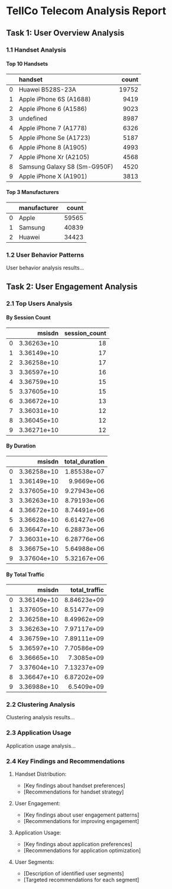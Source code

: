 # TellCo Telecom Analysis Report

## Task 1: User Overview Analysis

### 1.1 Handset Analysis
#### Top 10 Handsets
|    | handset                      |   count |
|---:|:-----------------------------|--------:|
|  0 | Huawei B528S-23A             |   19752 |
|  1 | Apple iPhone 6S (A1688)      |    9419 |
|  2 | Apple iPhone 6 (A1586)       |    9023 |
|  3 | undefined                    |    8987 |
|  4 | Apple iPhone 7 (A1778)       |    6326 |
|  5 | Apple iPhone Se (A1723)      |    5187 |
|  6 | Apple iPhone 8 (A1905)       |    4993 |
|  7 | Apple iPhone Xr (A2105)      |    4568 |
|  8 | Samsung Galaxy S8 (Sm-G950F) |    4520 |
|  9 | Apple iPhone X (A1901)       |    3813 |

#### Top 3 Manufacturers
|    | manufacturer   |   count |
|---:|:---------------|--------:|
|  0 | Apple          |   59565 |
|  1 | Samsung        |   40839 |
|  2 | Huawei         |   34423 |

### 1.2 User Behavior Patterns
User behavior analysis results...

## Task 2: User Engagement Analysis

### 2.1 Top Users Analysis
#### By Session Count
|    |      msisdn |   session_count |
|---:|------------:|----------------:|
|  0 | 3.36263e+10 |              18 |
|  1 | 3.36149e+10 |              17 |
|  2 | 3.36258e+10 |              17 |
|  3 | 3.36597e+10 |              16 |
|  4 | 3.36759e+10 |              15 |
|  5 | 3.37605e+10 |              15 |
|  6 | 3.36672e+10 |              13 |
|  7 | 3.36031e+10 |              12 |
|  8 | 3.36045e+10 |              12 |
|  9 | 3.36271e+10 |              12 |

#### By Duration
|    |      msisdn |   total_duration |
|---:|------------:|-----------------:|
|  0 | 3.36258e+10 |      1.85538e+07 |
|  1 | 3.36149e+10 |      9.9669e+06  |
|  2 | 3.37605e+10 |      9.27943e+06 |
|  3 | 3.36263e+10 |      8.79193e+06 |
|  4 | 3.36672e+10 |      8.74491e+06 |
|  5 | 3.36628e+10 |      6.61427e+06 |
|  6 | 3.36647e+10 |      6.28873e+06 |
|  7 | 3.36031e+10 |      6.28776e+06 |
|  8 | 3.36675e+10 |      5.64988e+06 |
|  9 | 3.37604e+10 |      5.32167e+06 |

#### By Total Traffic
|    |      msisdn |   total_traffic |
|---:|------------:|----------------:|
|  0 | 3.36149e+10 |     8.84623e+09 |
|  1 | 3.37605e+10 |     8.51477e+09 |
|  2 | 3.36258e+10 |     8.49962e+09 |
|  3 | 3.36263e+10 |     7.97117e+09 |
|  4 | 3.36759e+10 |     7.89111e+09 |
|  5 | 3.36597e+10 |     7.70586e+09 |
|  6 | 3.36665e+10 |     7.3085e+09  |
|  7 | 3.37604e+10 |     7.13237e+09 |
|  8 | 3.36647e+10 |     6.87202e+09 |
|  9 | 3.36988e+10 |     6.5409e+09  |

### 2.2 Clustering Analysis
Clustering analysis results...

### 2.3 Application Usage
Application usage analysis...

### 2.4 Key Findings and Recommendations
1. Handset Distribution:
   - [Key findings about handset preferences]
   - [Recommendations for handset strategy]

2. User Engagement:
   - [Key findings about user engagement patterns]
   - [Recommendations for improving engagement]

3. Application Usage:
   - [Key findings about application preferences]
   - [Recommendations for application optimization]

4. User Segments:
   - [Description of identified user segments]
   - [Targeted recommendations for each segment]
